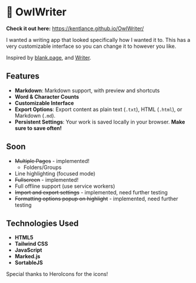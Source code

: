 # 🦉 OwlWriter

**Check it out here:** https://kentlance.github.io/OwlWriter/

I wanted a writing app that looked specifically how I wanted it to. This has a very customizable interface so you can change it to however you like.

Inspired by <a href="https://blank.page/"  >blank.page</a>, and <a href="https://www.gibney.org/writer"  >Writer</a>.

## Features

- **Markdown**: Markdown support, with preview and shortcuts
- **Word & Character Counts**
- **Customizable Interface**
- **Export Options**: Export content as plain text (`.txt`), HTML (`.html`), or Markdown (`.md`).
- **Persistent Settings**: Your work is saved locally in your browser. **Make  sure to save often!**

## Soon
- ~~Multiple Pages~~ - implemented!
    - Folders/Groups
- Line highlighting (focused mode)
- ~~Fullscreen~~ - implemented!
- Full offline support (use service workers)
- ~~Import and export settings~~ - implemented, need further testing
- ~~Formatting options popup on highlight~~ - implemented, need further testing

## Technologies Used

- **HTML5**
- **Tailwind CSS**
- **JavaScript**
- **Marked.js**
- **SortableJS**

Special thanks to HeroIcons for the icons!
